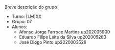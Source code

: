 
Breve descrição do grupo

* Turno: [LM]XX
* Grupo: 07
* Alunos:
    - Afonso Jorge Farroco Martins up202005900
    - Eduardo Filipe Leite da Silva up202005283
    - José Diogo Pinto up2020003529
